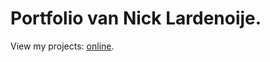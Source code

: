 # Portfolio van Nick Lardenoije.

View my projects: [online](https://github.com/NickLardenoije?tab=repositories).
